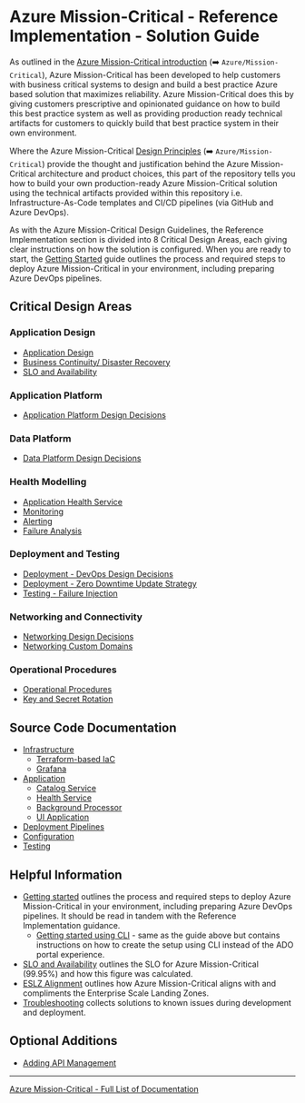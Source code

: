 # Azure Mission-Critical - Reference Implementation - Solution Guide

As outlined in the [Azure Mission-Critical introduction](https://docs.microsoft.com/azure/architecture/framework/mission-critical/mission-critical-overview) (➡️ `Azure/Mission-Critical`), Azure Mission-Critical has been developed to help customers with business critical systems to design and build a best practice Azure based solution that maximizes reliability. Azure Mission-Critical does this by giving customers prescriptive and opinionated guidance on how to build this best practice system as well as providing production ready technical artifacts for customers to quickly build that best practice system in their own environment.

Where the Azure Mission-Critical [Design Principles](https://docs.microsoft.com/azure/architecture/framework/mission-critical/mission-critical-design-principles) (➡️ `Azure/Mission-Critical`) provide the thought and justification behind the Azure Mission-Critical architecture and product choices, this part of the repository tells you how to build your own production-ready Azure Mission-Critical solution using the technical artifacts provided within this repository i.e. Infrastructure-As-Code templates and CI/CD pipelines (via GitHub and Azure DevOps).

As with the Azure Mission-Critical Design Guidelines, the Reference Implementation section is divided into 8 Critical Design Areas, each giving clear instructions on how the solution is configured.  When you are ready to start, the [Getting Started](./Getting-Started.md) guide outlines the process and required steps to deploy Azure Mission-Critical in your environment, including preparing Azure DevOps pipelines.

## Critical Design Areas

### Application Design

- [Application Design](./AppDesign-Application-Design.md)
- [Business Continuity/ Disaster Recovery](./AppDesign-BCDR-Global.md)
- [SLO and Availability](./AppDesign-SLO-Availability.md)

### Application Platform

- [Application Platform Design Decisions](/src/infra/README.md)

### Data Platform

- [Data Platform Design Decisions](./DataPlatform-Design-Decisions.md)

### Health Modelling

- [Application Health Service](/src/app/AlwaysOn.HealthService/README.md)
- [Monitoring](./Health-Monitoring.md)
- [Alerting](./Health-Alerting.md)
- [Failure Analysis](./Health-Failure-Analysis.md)

### Deployment and Testing

- [Deployment - DevOps Design Decisions](./DeployAndTest-DevOps-Design-Decisions.md)
- [Deployment - Zero Downtime Update Strategy](./DeployAndTest-DevOps-Zero-Downtime-Update-Strategy.md)
- [Testing - Failure Injection](./DeployAndTest-Testing-FailureInjection.md)

### Networking and Connectivity

- [Networking Design Decisions](./Networking-Design-Decisions.md)
- [Networking Custom Domains](./Networking-Custom-Domains.md)

### Operational Procedures

- [Operational Procedures](OpProcedures-Operational-Procedures.md)
- [Key and Secret Rotation](OpProcedures-KeyRotation.md)

## Source Code Documentation

- [Infrastructure](/src/infra/README.md)
  - [Terraform-based IaC](/src/infra/workload/README.md)
  - [Grafana](/src/infra/monitoring/grafana/README.md)
- [Application](/src/app/README.md)
  - [Catalog Service](/src/app/AlwaysOn.CatalogService/README.md)
  - [Health Service](/src/app/AlwaysOn.HealthService/README.md)
  - [Background Processor](/src/app/AlwaysOn.BackgroundProcessor/README.md)
  - [UI Application](/src/app/AlwaysOn.UI/README.md)
- [Deployment Pipelines](/.ado/pipelines/README.md)
- [Configuration](/src/infra/README.md)
- [Testing](/src/testing/README.md)

## Helpful Information

- [Getting started](Getting-Started.md) outlines the process and required steps to deploy Azure Mission-Critical in your environment, including preparing Azure DevOps pipelines. It should be read in tandem with the Reference Implementation guidance.
  - [Getting started using CLI](Getting-Started-CLI.md) - same as the guide above but contains instructions on how to create the setup using CLI instead of the ADO portal experience.
- [SLO and Availability](AppDesign-SLO-Availability.md) outlines the SLO for Azure Mission-Critical (99.95%) and how this figure was calculated.
- [ESLZ Alignment](ESLZ-Alignment.md) outlines how Azure Mission-Critical aligns with and compliments the Enterprise Scale Landing Zones.
- [Troubleshooting](Troubleshooting.md) collects solutions to known issues during development and deployment.

## Optional Additions

- [Adding API Management](Api-Management.md)

---

[Azure Mission-Critical - Full List of Documentation](/docs/README.md)
